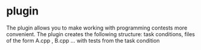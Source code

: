 # plugin
The plugin allows you to make working with programming contests more convenient. The plugin creates the following structure: task conditions, files of the form A.cpp , B.cpp ... with tests from the task condition
